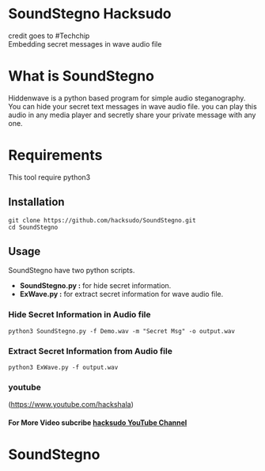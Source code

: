 # SoundStegno Hacksudo
credit goes to #Techchip<br>
Embedding secret messages in wave audio file

# What is SoundStegno
Hiddenwave is a python based program for simple audio steganography. You can hide your secret text messages in wave audio file. you can play this audio in any media player and secretly share your private message with any one.

# Requirements
<p>This tool require python3</p>

## Installation

```
git clone https://github.com/hacksudo/SoundStegno.git
cd SoundStegno
```
## Usage
<p>SoundStegno have two python scripts. </p>
<ul>
<li><b>SoundStegno.py :</b> for hide secret information.</li>
<li><b>ExWave.py :</b> for extract secret information for wave audio file.</li>
</ul>

### Hide Secret Information in Audio file

```
python3 SoundStegno.py -f Demo.wav -m "Secret Msg" -o output.wav
```
### Extract Secret Information from Audio file

```
python3 ExWave.py -f output.wav
```

### youtube
(https://www.youtube.com/hackshala)
#### For More Video subcribe <a href="http://youtube.com/hackshala">hacksudo YouTube Channel</a>
# SoundStegno
